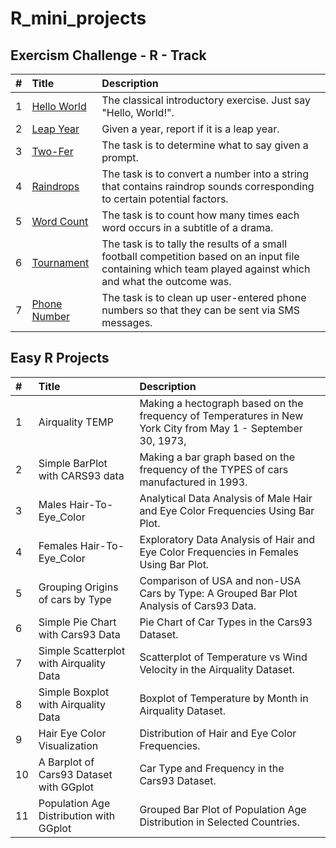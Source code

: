 # R_mini_projects

## Exercism Challenge - R - Track
| #  | Title     | Description                |
| :-------- | :------- | :------------------------- |
| 1 | [Hello World](https://exercism.org/tracks/r/exercises/hello-world)   | The classical introductory exercise. Just say "Hello, World!". |
| 2 | [Leap Year](https://exercism.org/tracks/r/exercises/leap)  | Given a year, report if it is a leap year. |
| 3 | [Two-Fer](https://exercism.org/tracks/r/exercises/two-fer)  | The task is to determine what to say given a prompt. |
| 4 | [Raindrops](https://exercism.org/tracks/r/exercises/raindrops)  | The task is to convert a number into a string that contains raindrop sounds corresponding to certain potential factors. |
| 5 | [Word Count](https://exercism.org/tracks/r/exercises/word-count)  | The task is to count how many times each word occurs in a subtitle of a drama. |
| 6 | [Tournament](https://exercism.org/tracks/r/exercises/tournament)  | The task is to tally the results of a small football competition based on an input file containing which team played against which and what the outcome was. |
| 7 | [Phone Number](https://exercism.org/tracks/r/exercises/phone-number)  | The task is to clean up user-entered phone numbers so that they can be sent via SMS messages. |












## Easy R Projects
| #  | Title     | Description                |
| :-------- | :------- | :------------------------- |
| 1 | Airquality TEMP | Making a hectograph based on the frequency of Temperatures in New York City from May 1 - September 30, 1973, |
| 2 | Simple BarPlot with CARS93 data| Making a bar graph based on the frequency of the TYPES of cars manufactured in 1993.|
| 3 | Males Hair-To-Eye_Color | Analytical Data Analysis of Male Hair and Eye Color Frequencies Using Bar Plot.|
| 4 | Females Hair-To-Eye_Color | Exploratory Data Analysis of Hair and Eye Color Frequencies in Females Using Bar Plot.|
| 5 | Grouping Origins of cars by Type | Comparison of USA and non-USA Cars by Type: A Grouped Bar Plot Analysis of Cars93 Data.|
| 6 | Simple Pie Chart with Cars93 Data | Pie Chart of Car Types in the Cars93 Dataset.|
| 7 | Simple Scatterplot with Airquality Data | Scatterplot of Temperature vs Wind Velocity in the Airquality Dataset.|
| 8 | Simple Boxplot with Airquality Data | Boxplot of Temperature by Month in Airquality Dataset.|
| 9 | Hair Eye Color Visualization | Distribution of Hair and Eye Color Frequencies.|
| 10 | A Barplot of Cars93 Dataset with GGplot | Car Type and Frequency in the Cars93 Dataset.|
| 11 | Population Age Distribution with GGplot | Grouped Bar Plot of Population Age Distribution in Selected Countries.|